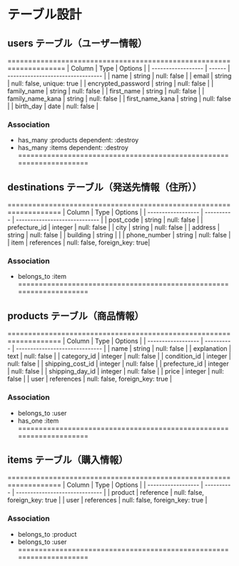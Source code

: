 # テーブル設計

## users テーブル（ユーザー情報）
====================================================================
| Column             | Type   | Options                           | 
| ------------------ | ------ | --------------------------------- |
| name               | string | null: false                       |
| email              | string | null: false, unique: true         |
| encrypted_password | string | null: false                       |
| family_name        | string | null: false                       |
| first_name         | string | null: false                       |
| family_name_kana   | string | null: false                       |
| first_name_kana    | string | null: false                       |
| birth_day          | date   | null: false                       |
### Association
- has_many :products dependent: :destroy
- has_many :items dependent: :destroy
====================================================================

##  destinations テーブル（発送先情報（住所））
===================================================================
| Column             | Type       | Options                       | 
| ------------------ | ---------- | ----------------------------- | 
| post_code          | string     | null: false                   |
| prefecture_id      | integer    | null: false                   |
| city               | string     | null: false                   |
| address            | string     | null: false                   |
| building           | string     |                               |
| phone_number       | string     | null: false                   |
| item               | references | null: false, foreign_key: true|
### Association
- belongs_to :item
====================================================================


## products テーブル（商品情報）
===================================================================
| Column             | Type       | Options                        |
| ------------------ | ---------- | ------------------------------ |
| name               | string     | null: false                    |
| explanation        | text       | null: false                    |
| category_id        | integer    | null: false                    |
| condition_id       | integer    | null: false                    |
| shipping_cost_id   | integer    | null: false                    |
| prefecture_id      | integer    | null: false                    |
| shipping_day_id    | integer    | null: false                    |
| price              | integer    | null: false                    |
| user               | references | null: false, foreign_key: true |
### Association
- belongs_to :user 
- has_one :item
====================================================================

## items テーブル（購入情報）
===================================================================
| Column             | Type       | Options                        |
| ------------------ | ---------- | ------------------------------ |
| product            | reference  | null: false, foreign_key: true |
| user               | references | null: false, foreign_key: true |
### Association
- belongs_to :product
- belongs_to :user
====================================================================